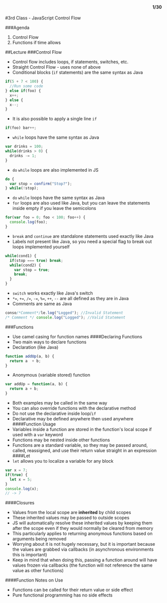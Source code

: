 <div style="text-align: right"><h4>1/30</h4></div>
#3rd Class - JavaScript Control Flow

###Agenda
1. Control Flow
2. Functions if time allows

##Lecture
###Control Flow
* Control flow includes loops, if statements, switches, etc.
* Straight Control Flow - uses none of above
* Conditional blocks (``if`` statements) are the same syntax as Java
```javascript
if(5 + 7 < 100) {
  //Run some code
} else if(foo) {
  x++;
} else {
  x--;
}
```
* It is also possible to apply a single line ``if``
```javascript
if(foo) bar++;
```
* ``while`` loops have the same syntax as Java
```javascript
var drinks = 100;
while(drinks > 0) {
  drinks -= 1;
}
```
* ``do`` ``while`` loops are also implemented in JS
```javascript
do {
  var stop = confirm("Stop?");
} while(!stop);
```
* ``do`` ``while`` loops have the same syntax as Java
* ``for`` loops are also used like Java, but you can leave the statements inside empty if you leave the semicolons
```javascript
for(var foo = 0; foo < 100; foo++) {
  console.log(foo);
}
```
* `break` and `continue` are standalone statements used exactly like Java
* Labels not present like Java, so you need a special flag to break out loops implemented yourself
```javascript
while(cond1) {
  if(stop === true) break;
  while(cond2) {
    var stop = true;
    break;
  }
}
```
* ``switch`` works exactly like Java's switch
* `*=`, `+=`, `/=`, `-=`, `%=`, `++`, `--` are all defined as they are in Java
* Comments are same as Java
```javascript
conso/*Comment*/le.log("Logged"); //Invalid Statement
/* Comment */ console.log("Logged"); //Valid Statement
```
###Functions
* Use camel casing for function names
####Declaring Functions
* Two main ways to declare functions
* Declaration (like Java)
```javascript
function addUp(a, b) {
  return a	+ b;
}
```
* Anonymous (variable stored) function
```javascript
var addUp = function(a, b) {
  return a + b;
}
```
* Both examples may be called in the same way
* You can also override functions with the declarative method
* Do not use the declarative inside loop/`if`
* Declarative may be defined anywhere then used anywhere
####Function Usage
* Variables inside a function are stored in the function's local scope if used with a `var` keyword
* Functions may be nested inside other functions
* Functions are a standard variable, so they may be passed around, called, reassigned, and use their return value straight in an expression
####Let
* `let` allows you to localize a variable for any block
```javascript
var x = 7;
if(true) {
  let x = 5;
}
console.log(x);
// -> 7
```
####Closures
* Values from the local scope are **inherited** by child scopes
* These inherited values may be passed to outside scopes
* JS will automatically resolve these inherited values by keeping them after the scope even if they would normally be cleared from memory
* This particularly applies to returning anonymous functions based on arguments being removed
* Worrying about it is not hugely necessary, but it is important because the values are grabbed via callbacks (in asynchronous environments this is important)
* Keep in mind that when doing this, passing a function around will have values frozen via callbacks (the function will not reference the same value as other functions)

####Function Notes on Use
* Functions can be called for their return value or side effect
* Pure functional programming has no side effects
